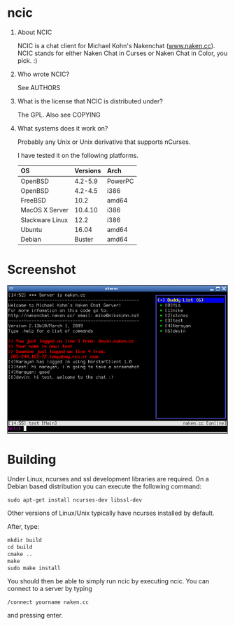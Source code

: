 ncic
====

1. About NCIC

   NCIC is a chat client for Michael Kohn's Nakenchat (www.naken.cc).
   NCIC stands for either Naken Chat in Curses or Naken Chat in Color,
   you pick. :)

2. Who wrote NCIC?

   See AUTHORS

3. What is the license that NCIC is distributed under?

   The GPL. Also see COPYING

4. What systems does it work on?

   Probably any Unix or Unix derivative that supports nCurses.

   I have tested it on the following platforms.

   | OS              | Versions | Arch     |
   | --------------- | -------- | -------- |
   | OpenBSD         | 4.2-5.9  | PowerPC  |
   | OpenBSD         | 4.2-4.5  | i386     |
   | FreeBSD         | 10.2     | amd64    |
   | MacOS X Server  | 10.4.10  | i386     |
   | Slackware Linux | 12.2     | i386     |
   | Ubuntu          | 16.04    | amd64    |
   | Debian          | Buster   | amd64    |

# Screenshot

![Main screen](img/ncic.png)


Building
========
Under Linux, ncurses and ssl development libraries are required. On a Debian
based distribution you can execute the following command:

```
sudo apt-get install ncurses-dev libssl-dev
```

Other versions of Linux/Unix typically have ncurses installed by default.


After, type:

```
mkdir build
cd build
cmake ..
make
sudo make install
```

You should then be able to simply run ncic by executing ncic. You can connect
to a server by typing

```
/connect yourname naken.cc
```

and pressing enter.
